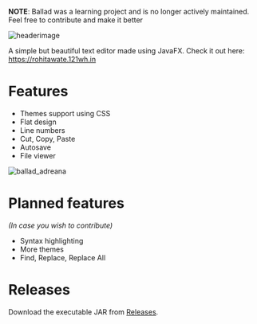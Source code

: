**NOTE**: Ballad was a learning project and is no longer actively maintained. Feel free to contribute and make it better

![headerimage](https://user-images.githubusercontent.com/23148259/39907481-ae8bc380-5506-11e8-9d31-3ce39295315b.png)

A simple but beautiful text editor made using JavaFX.
Check it out here: https://rohitawate.121wh.in

# Features
- Themes support using CSS
- Flat design
- Line numbers
- Cut, Copy, Paste
- Autosave
- File viewer

![ballad_adreana](https://user-images.githubusercontent.com/23148259/39907421-490a800a-5506-11e8-85e0-5112883b13ee.png)

# Planned features
_(In case you wish to contribute)_
- Syntax highlighting
- More themes
- Find, Replace, Replace All

# Releases
Download the executable JAR from [Releases](https://github.com/RohitAwate/Ballad/releases).
